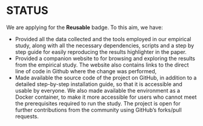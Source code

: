 # STATUS
We are applying for the **Reusable** badge. To this aim, we have:

* Provided all the data collected and the tools employed in our empirical study, 
along with all the necessary dependencies, scripts and a step by step guide for easily reproducing the results highlighter in the paper.
* Provided a companion website to for browsing and exploring the results from the empirical study. 
The website also contains links to the direct line of code in Github where the change was performed, 
* Made available the source code of the project on GitHub, in addition to a detailed step-by-step
installation guide, so that it is accessible and usable by everyone. 
We also made available the environment as a Docker container, to make it more accessible for users who cannot meet the prerequisites required to run the study.
The project is open for further contributions from the community using GitHub’s forks/pull requests.
